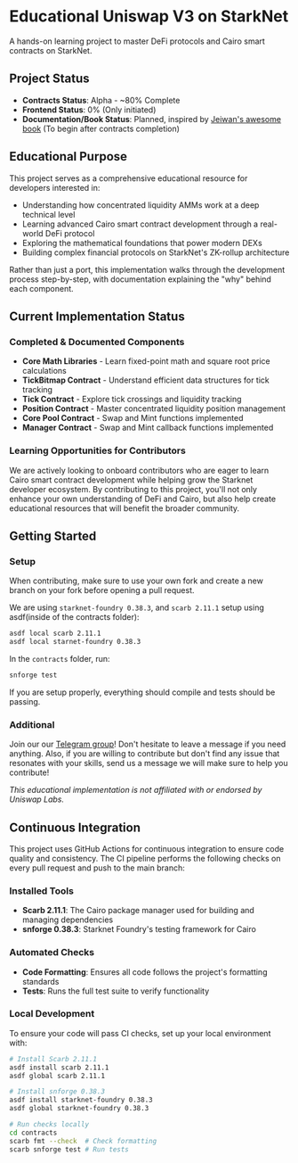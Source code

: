 # Educational Uniswap V3 on StarkNet

A hands-on learning project to master DeFi protocols and Cairo smart contracts on StarkNet.

## Project Status
- **Contracts Status**: Alpha - ~80% Complete
- **Frontend Status**: 0% (Only initiated)
- **Documentation/Book Status**: Planned, inspired by [Jeiwan's awesome book](https://uniswapv3book.com/) (To begin after contracts completion)

## Educational Purpose

This project serves as a comprehensive educational resource for developers interested in:
- Understanding how concentrated liquidity AMMs work at a deep technical level
- Learning advanced Cairo smart contract development through a real-world DeFi protocol
- Exploring the mathematical foundations that power modern DEXs
- Building complex financial protocols on StarkNet's ZK-rollup architecture

Rather than just a port, this implementation walks through the development process step-by-step, with documentation explaining the "why" behind each component.

## Current Implementation Status

### Completed & Documented Components
- **Core Math Libraries** - Learn fixed-point math and square root price calculations
- **TickBitmap Contract** - Understand efficient data structures for tick tracking
- **Tick Contract** - Explore tick crossings and liquidity tracking
- **Position Contract** - Master concentrated liquidity position management
- **Core Pool Contract** - Swap and Mint functions implemented
- **Manager Contract** - Swap and Mint callback functions implemented

### Learning Opportunities for Contributors

We are actively looking to onboard contributors who are eager to learn Cairo smart contract development while helping grow the Starknet developer ecosystem. By contributing to this project, you'll not only enhance your own understanding of DeFi and Cairo, but also help create educational resources that will benefit the broader community.

## Getting Started



### Setup

When contributing, make sure to use your own fork and create a new branch on your fork before opening a pull request.

We are using `starknet-foundry 0.38.3`, and `scarb 2.11.1` 
setup using asdf(inside of the contracts folder):
```bash
asdf local scarb 2.11.1
asdf local starnet-foundry 0.38.3
```

In the `contracts` folder, run:
```bash
snforge test
```

If you are setup properly, everything should compile and tests should be passing.


### Additional
Join our our [Telegram group](https://t.me/+bPtBG-CEsLlhYzM1)! Don't hesitate to leave a message if you need anything. Also, if you are willing to contribute but don't find any issue that resonates with your skills, send us a message we will make sure to help you contribute!


*This educational implementation is not affiliated with or endorsed by Uniswap Labs.*


## Continuous Integration

This project uses GitHub Actions for continuous integration to ensure code quality and consistency. The CI pipeline performs the following checks on every pull request and push to the main branch:

### Installed Tools

- **Scarb 2.11.1**: The Cairo package manager used for building and managing dependencies
- **snforge 0.38.3**: Starknet Foundry's testing framework for Cairo

### Automated Checks

- **Code Formatting**: Ensures all code follows the project's formatting standards
- **Tests**: Runs the full test suite to verify functionality

### Local Development

To ensure your code will pass CI checks, set up your local environment with:

```bash
# Install Scarb 2.11.1
asdf install scarb 2.11.1
asdf global scarb 2.11.1

# Install snforge 0.38.3
asdf install starknet-foundry 0.38.3
asdf global starknet-foundry 0.38.3

# Run checks locally
cd contracts
scarb fmt --check  # Check formatting
scarb snforge test # Run tests
```
